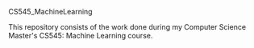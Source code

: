 CS545_MachineLearning

This repository consists of the work done during my Computer Science Master's CS545: Machine Learning course. 
